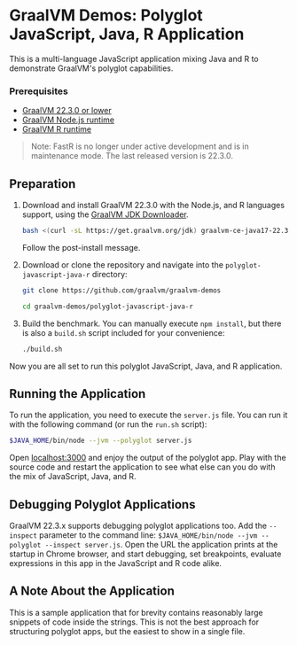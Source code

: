 # GraalVM Demos: Polyglot JavaScript, Java, R Application

This is a multi-language JavaScript application mixing Java and R to demonstrate GraalVM's polyglot capabilities. 

### Prerequisites

- [GraalVM 22.3.0 or lower](https://www.graalvm.org/22.3/docs/getting-started/)
- [GraalVM Node.js runtime](https://www.graalvm.org/22.3/reference-manual/js/NodeJS/)
- [GraalVM R runtime](https://www.graalvm.org/22.3/reference-manual/r/)

>Note: FastR is no longer under active development and is in maintenance mode. The last released version is 22.3.0.

## Preparation

1. Download and install GraalVM 22.3.0 with the Node.js, and R languages support, using the [GraalVM JDK Downloader](https://github.com/graalvm/graalvm-jdk-downloader).
    ```bash
    bash <(curl -sL https://get.graalvm.org/jdk) graalvm-ce-java17-22.3.0 -c 'nodejs,R'
    ```
    Follow the post-install message.

2. Download or clone the repository and navigate into the `polyglot-javascript-java-r` directory:
    ```bash
    git clone https://github.com/graalvm/graalvm-demos
    ```
    ```bash
    cd graalvm-demos/polyglot-javascript-java-r
    ```

3. Build the benchmark. You can manually execute `npm install`, but there is also a `build.sh` script included for your convenience:
    ```bash
    ./build.sh
    ```
Now you are all set to run this polyglot JavaScript, Java, and R application.

## Running the Application

To run the application, you need to execute the `server.js` file. You can run it with the following command (or run the `run.sh` script):
```bash
$JAVA_HOME/bin/node --jvm --polyglot server.js
```

Open [localhost:3000](http://localhost:3000/) and enjoy the output of the polyglot app.
Play with the source code and restart the application to see what else can you do with the mix of JavaScript, Java, and R.

## Debugging Polyglot Applications

GraalVM 22.3.x supports debugging polyglot applications too.
Add the `--inspect` parameter to the command line: `$JAVA_HOME/bin/node --jvm --polyglot --inspect server.js`. 
Open the URL the application prints at the startup in Chrome browser, and start debugging, set breakpoints, evaluate expressions in this app in the JavaScript and R code alike.

## A Note About the Application

This is a sample application that for brevity contains reasonably large snippets of code inside the strings.
This is not the best approach for structuring polyglot apps, but the easiest to show in a single file.
